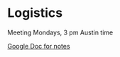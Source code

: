 # Logistics
Meeting Mondays, 3 pm Austin time

[Google Doc for notes](https://docs.google.com/document/d/1MftdTaEwRD85SlzykmqnL0wMt_hWVyiG1WNlbq7uszA/edit)
